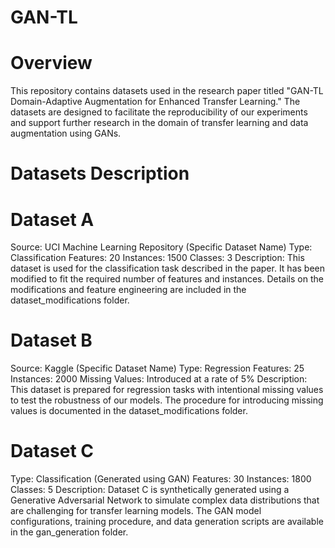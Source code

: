 # GAN-TL
# Overview
This repository contains datasets used in the research paper titled "GAN-TL Domain-Adaptive Augmentation for Enhanced Transfer Learning." The datasets are designed to facilitate the reproducibility of our experiments and support further research in the domain of transfer learning and data augmentation using GANs.

# Datasets Description
# Dataset A
Source: UCI Machine Learning Repository (Specific Dataset Name)
Type: Classification
Features: 20
Instances: 1500
Classes: 3
Description: This dataset is used for the classification task described in the paper. It has been modified to fit the required number of features and instances. Details on the modifications and feature engineering are included in the dataset_modifications folder.
# Dataset B
Source: Kaggle (Specific Dataset Name)
Type: Regression
Features: 25
Instances: 2000
Missing Values: Introduced at a rate of 5%
Description: This dataset is prepared for regression tasks with intentional missing values to test the robustness of our models. The procedure for introducing missing values is documented in the dataset_modifications folder.
# Dataset C
Type: Classification (Generated using GAN)
Features: 30
Instances: 1800
Classes: 5
Description: Dataset C is synthetically generated using a Generative Adversarial Network to simulate complex data distributions that are challenging for transfer learning models. The GAN model configurations, training procedure, and data generation scripts are available in the gan_generation folder.
